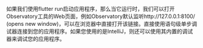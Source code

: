 如果我们使用flutter run启动应用程序，那么当它运行时，我们可以打开Observatory工具的Web页面，例如Observatory默认监听http://127.0.0.1:8100/ (opens new window)，可以在浏览器中直接打开该链接。直接使用语句级单步调试器连接到您的应用程序。如果您使用的是IntelliJ，则还可以使用其内置的调试器来调试您的应用程序。